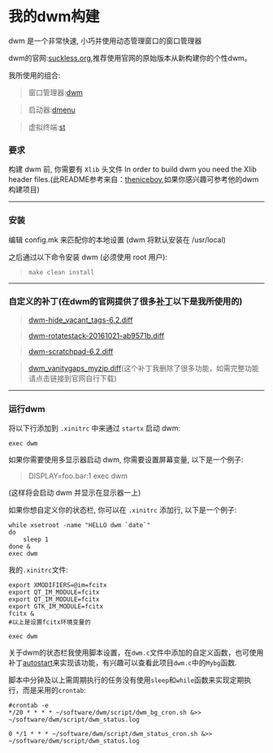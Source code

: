 # 我的dwm构建
dwm 是一个非常快速, 小巧并使用动态管理窗口的窗口管理器

dwm的官网:<a href="http://suckless.org/">suckless.org</a>,推荐使用官网的原始版本从新构建你的个性dwm。

我所使用的组合:
> 窗口管理器:[dwm](http://dwm.suckless.org/)

> 启动器:[dmenu](http://tools.suckless.org/dmenu/)

> 虚拟终端:[st](http://st.suckless.org/)

### 要求

构建 dwm 前, 你需要有 `Xlib` 头文件 In order to build dwm you need the Xlib header files.(此README参考来自：[theniceboy](https://github.com/theniceboy/dwm),如果你感兴趣可参考他的dwm构建项目)

------
### 安装
编辑 config.mk 来匹配你的本地设置 (dwm 将默认安装在 /usr/local)

之后通过以下命令安装 dwm (必须使用 root 用户):

> `make clean install`

----------

### 自定义的补丁(在dwm的官网提供了很多<a href="http://dwm.suckless.org/patches/">补丁</a>以下是我所使用的)

> [dwm-hide_vacant_tags-6.2.diff](http://dwm.suckless.org/patches/hide_vacant_tags/)

> [dwm-rotatestack-20161021-ab9571b.diff](http://dwm.suckless.org/patches/rotatestack/)

> [dwm-scratchpad-6.2.diff](http://dwm.suckless.org/patches/scratchpad/)

> [dwm_vanitygaps_myzip.diff](http://dwm.suckless.org/patches/vanitygaps/)(这个补丁我删除了很多功能，如需完整功能请点击链接到官网自行下载)


--------------

### 运行dwm
将以下行添加到 `.xinitrc` 中来通过 `startx` 启动 dwm:

`exec dwm`

如果你需要使用多显示器启动 dwm, 你需要设置屏幕变量, 以下是一个例子:

> DISPLAY=foo.bar:1 exec dwm

(这样将会启动 dwm 并显示在显示器一上)

如果你想自定义你的状态栏, 你可以在 `.xinitrc` 添加行, 以下是一个例子:

```shell
while xsetroot -name "HELLO dwm `date`"
do
	sleep 1
done &
exec dwm
```
我的`.xinitrc`文件:
```shell
export XMODIFIERS=@im=fcitx
export QT_IM_MODULE=fcitx
export QT_IM_MODULE=fcitx
export GTK_IM_MODULE=fcitx
fcitx &
#以上是设置fcitx环境变量的

exec dwm
```
关于dwm的状态栏我使用脚本设置，在`dwm.c`文件中添加的自定义函数，也可使用补丁[autostart](http://dwm.suckless.org/patches/autostart/)来实现该功能，有兴趣可以查看此项目`dwm.c`中的`Mybg`函数.

脚本中分钟及以上需周期执行的任务没有使用`sleep`和`while`函数来实现定期执行，而是采用的`crontab`:
```shell
#crontab -e
*/20 * * * * ~/software/dwm/script/dwm_bg_cron.sh &>> ~/software/dwm/script/dwm_status.log

0 */1 * * * ~/software/dwm/script/dwm_status_cron.sh &>> ~/software/dwm/script/dwm_status.log
```